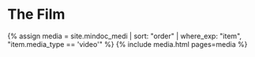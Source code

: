 
# The Film

{% assign media = site.mindoc_medi | sort: "order" | where_exp: "item", "item.media_type == 'video'" %} 
{% include media.html pages=media %}



